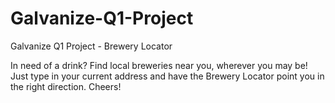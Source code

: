 # Galvanize-Q1-Project
Galvanize Q1 Project - Brewery Locator

In need of a drink? Find local breweries near you, wherever you may be! Just type in your current address and have the Brewery Locator point you in the right direction. Cheers!

